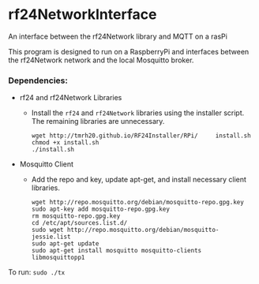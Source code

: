 # rf24NetworkInterface
An interface between the rf24Network library and MQTT on a rasPi

This program is designed to run on a RaspberryPi and interfaces between the rf24Network network and the local Mosquitto broker.

### Dependencies:
* rf24 and rf24Network Libraries
	* Install the `rf24` and `rf24Network` libraries using the installer script. The remaining libraries are unnecessary.
	
		~~~
		wget http://tmrh20.github.io/RF24Installer/RPi/		install.sh
		chmod +x install.sh
		./install.sh
		~~~
		
* Mosquitto Client
	* Add the repo and key, update apt-get, and install necessary client libraries.
	
		~~~
		wget http://repo.mosquitto.org/debian/mosquitto-repo.gpg.key
		sudo apt-key add mosquitto-repo.gpg.key
		rm mosquitto-repo.gpg.key
		cd /etc/apt/sources.list.d/
		sudo wget http://repo.mosquitto.org/debian/mosquitto-jessie.list
		sudo apt-get update
		sudo apt-get install mosquitto mosquitto-clients libmosquittopp1
		~~~

To run: `sudo ./tx`